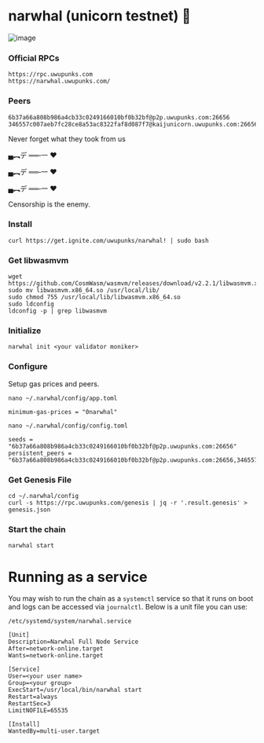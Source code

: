 # narwhal (unicorn testnet) 🦄

![image](https://github.com/user-attachments/assets/8c0a6698-4926-49f2-8bbe-eb8c470e608f)

### Official RPCs
```
https://rpc.uwupunks.com
https://narwhal.uwupunks.com/
```

### Peers
```
6b37a66a808b986a4cb33c0249166010bf0b32bf@p2p.uwupunks.com:26656
346557c007aeb7fc28ce8a53ac8322faf8d087f7@kaijunicorn.uwupunks.com:26656
```

Never forget what they took from us

▄︻デ ══‐一 ❤️

▄︻デ ══‐一 ❤️

▄︻デ ══‐一 ❤️

Censorship is the enemy.

### Install
```
curl https://get.ignite.com/uwupunks/narwhal! | sudo bash
```

### Get libwasmvm
```
wget https://github.com/CosmWasm/wasmvm/releases/download/v2.2.1/libwasmvm.x86_64.so
sudo mv libwasmvm.x86_64.so /usr/local/lib/
sudo chmod 755 /usr/local/lib/libwasmvm.x86_64.so
sudo ldconfig
ldconfig -p | grep libwasmvm
```

### Initialize
```
narwhal init <your validator moniker>
```


### Configure

Setup gas prices and peers. 
```
nano ~/.narwhal/config/app.toml
```
`minimum-gas-prices = "0narwhal"`


```
nano ~/.narwhal/config/config.toml
```

```
seeds = "6b37a66a808b986a4cb33c0249166010bf0b32bf@p2p.uwupunks.com:26656"
persistent_peers = "6b37a66a808b986a4cb33c0249166010bf0b32bf@p2p.uwupunks.com:26656,346557c007aeb7fc28ce8a53ac8322faf8d087f7@kaijunicorn.uwupunks.com:26656" 
```

### Get Genesis File
```
cd ~/.narwhal/config
curl -s https://rpc.uwupunks.com/genesis | jq -r '.result.genesis' > genesis.json
```

### Start the chain
```
narwhal start
```


# Running as a service

You may wish to run the chain as a `systemctl` service so that it runs on boot and logs can be accessed via `journalctl`. Below is a unit file you can use:

`/etc/systemd/system/narwhal.service`
```
[Unit]
Description=Narwhal Full Node Service
After=network-online.target
Wants=network-online.target

[Service]
User=<your user name>
Group=<your group>
ExecStart=/usr/local/bin/narwhal start
Restart=always
RestartSec=3
LimitNOFILE=65535

[Install]
WantedBy=multi-user.target
```
